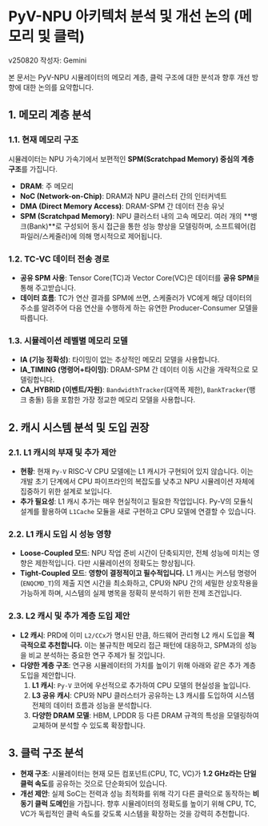 # PyV-NPU 아키텍처 분석 및 개선 논의 (메모리 및 클럭)

v250820
작성자: Gemini

본 문서는 PyV-NPU 시뮬레이터의 메모리 계층, 클럭 구조에 대한 분석과 향후 개선 방향에 대한 논의를 요약합니다.

## 1. 메모리 계층 분석

### 1.1. 현재 메모리 구조
시뮬레이터는 NPU 가속기에서 보편적인 **SPM(Scratchpad Memory) 중심의 계층 구조**를 가집니다.

- **DRAM**: 주 메모리
- **NoC (Network-on-Chip)**: DRAM과 NPU 클러스터 간의 인터커넥트
- **DMA (Direct Memory Access)**: DRAM-SPM 간 데이터 전송 유닛
- **SPM (Scratchpad Memory)**: NPU 클러스터 내의 고속 메모리. 여러 개의 **뱅크(Bank)**로 구성되어 동시 접근을 통한 성능 향상을 모델링하며, 소프트웨어(컴파일러/스케줄러)에 의해 명시적으로 제어됩니다.

### 1.2. TC-VC 데이터 전송 경로
- **공유 SPM 사용**: Tensor Core(TC)과 Vector Core(VC)은 데이터를 **공유 SPM**을 통해 주고받습니다.
- **데이터 흐름**: TC가 연산 결과를 SPM에 쓰면, 스케줄러가 VC에게 해당 데이터의 주소를 알려주어 다음 연산을 수행하게 하는 유연한 Producer-Consumer 모델을 따릅니다.

### 1.3. 시뮬레이션 레벨별 메모리 모델
- **IA (기능 정확성)**: 타이밍이 없는 추상적인 메모리 모델을 사용합니다.
- **IA_TIMING (명령어+타이밍)**: DRAM-SPM 간 데이터 이동 시간을 개략적으로 모델링합니다.
- **CA_HYBRID (이벤트/자원)**: `BandwidthTracker`(대역폭 제한), `BankTracker`(뱅크 충돌) 등을 포함한 가장 정교한 메모리 모델을 사용합니다.

## 2. 캐시 시스템 분석 및 도입 권장

### 2.1. L1 캐시의 부재 및 추가 제안
- **현황**: 현재 `Py-V` RISC-V CPU 모델에는 L1 캐시가 구현되어 있지 않습니다. 이는 개발 초기 단계에서 CPU 파이프라인의 복잡도를 낮추고 NPU 시뮬레이션 자체에 집중하기 위한 설계로 보입니다.
- **추가 필요성**: L1 캐시 추가는 매우 현실적이고 필요한 작업입니다. Py-V의 모듈식 설계를 활용하여 `L1Cache` 모듈을 새로 구현하고 CPU 모델에 연결할 수 있습니다.

### 2.2. L1 캐시 도입 시 성능 영향
- **Loose-Coupled 모드**: NPU 작업 준비 시간이 단축되지만, 전체 성능에 미치는 영향은 제한적입니다. 다만 시뮬레이션의 정확도는 향상됩니다.
- **Tight-Coupled 모드**: **영향이 결정적이고 필수적입니다.** L1 캐시는 커스텀 명령어(`ENQCMD_T`)의 제출 지연 시간을 최소화하고, CPU와 NPU 간의 세밀한 상호작용을 가능하게 하며, 시스템의 실제 병목을 정확히 분석하기 위한 전제 조건입니다.

### 2.3. L2 캐시 및 추가 계층 도입 제안
- **L2 캐시**: PRD에 이미 `L2/CCx`가 명시된 만큼, 하드웨어 관리형 L2 캐시 도입을 **적극적으로 추천합니다.** 이는 불규칙한 메모리 접근 패턴에 대응하고, SPM과의 성능을 비교 분석하는 중요한 연구 주제가 될 것입니다.
- **다양한 계층 구조**: 연구용 시뮬레이터의 가치를 높이기 위해 아래와 같은 추가 계층 도입을 제안합니다.
    1. **L1 캐시**: `Py-V` 코어에 우선적으로 추가하여 CPU 모델의 현실성을 높입니다.
    2. **L3 공유 캐시**: CPU와 NPU 클러스터가 공유하는 L3 캐시를 도입하여 시스템 전체의 데이터 흐름과 성능을 분석합니다.
    3. **다양한 DRAM 모델**: HBM, LPDDR 등 다른 DRAM 규격의 특성을 모델링하여 교체하며 분석할 수 있도록 확장합니다.

## 3. 클럭 구조 분석

- **현재 구조**: 시뮬레이터는 현재 모든 컴포넌트(CPU, TC, VC)가 **1.2 GHz라는 단일 클럭 속도**를 공유하는 것으로 단순화되어 있습니다.
- **개선 제안**: 실제 SoC는 전력과 성능 최적화를 위해 각기 다른 클럭으로 동작하는 **비동기 클럭 도메인**을 가집니다. 향후 시뮬레이터의 정확도를 높이기 위해 CPU, TC, VC가 독립적인 클럭 속도를 갖도록 시스템을 확장하는 것을 강력히 추천합니다.
